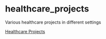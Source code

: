 # healthcare_projects
Various healthcare projects in different settings

[Healthcare Projects](https://github.com/etonjoe/Healthcare-Data-Analysis)
